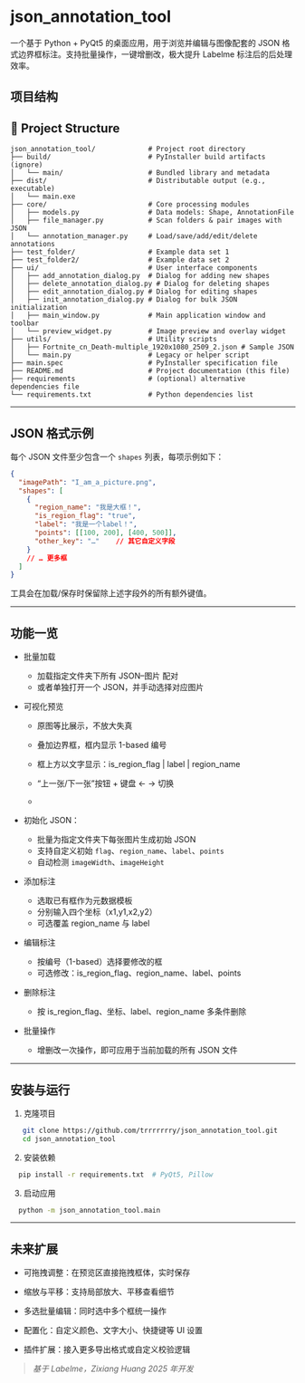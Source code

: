 # json_annotation_tool
一个基于 Python + PyQt5 的桌面应用，用于浏览并编辑与图像配套的 JSON 格式边界框标注。支持批量操作，一键增删改，极大提升 Labelme 标注后的后处理效率。
## 项目结构
## 📂 Project Structure

```plaintext
json_annotation_tool/             # Project root directory
├── build/                        # PyInstaller build artifacts (ignore)
│   └── main/                     # Bundled library and metadata
├── dist/                         # Distributable output (e.g., executable)
│   └── main.exe
├── core/                         # Core processing modules
│   ├── models.py                 # Data models: Shape, AnnotationFile
│   ├── file_manager.py           # Scan folders & pair images with JSON
│   └── annotation_manager.py     # Load/save/add/edit/delete annotations
├── test_folder/                  # Example data set 1
├── test_folder2/                 # Example data set 2
├── ui/                           # User interface components
│   ├── add_annotation_dialog.py  # Dialog for adding new shapes
│   ├── delete_annotation_dialog.py # Dialog for deleting shapes
│   ├── edit_annotation_dialog.py # Dialog for editing shapes
│   ├── init_annotation_dialog.py # Dialog for bulk JSON initialization
│   ├── main_window.py            # Main application window and toolbar
│   └── preview_widget.py         # Image preview and overlay widget
├── utils/                        # Utility scripts
│   ├── Fortnite_cn_Death-multiple_1920x1080_2509_2.json # Sample JSON
│   └── main.py                   # Legacy or helper script
├── main.spec                     # PyInstaller specification file
├── README.md                     # Project documentation (this file)
├── requirements                  # (optional) alternative dependencies file
└── requirements.txt              # Python dependencies list
```

---
## JSON 格式示例
每个 JSON 文件至少包含一个 ```shapes``` 列表，每项示例如下：
```json
{
  "imagePath": "I_am_a_picture.png",
  "shapes": [
    {
      "region_name": "我是大框！",
      "is_region_flag": "true",
      "label": "我是一个label！",
      "points": [[100, 200], [400, 500]],
      "other_key": "…"    // 其它自定义字段
    }
    // … 更多框
  ]
}
```
工具会在加载/保存时保留除上述字段外的所有额外键值。

---
## 功能一览
- 批量加载
  - 加载指定文件夹下所有 JSON–图片 配对
  - 或者单独打开一个 JSON，并手动选择对应图片

- 可视化预览

  - 原图等比展示，不放大失真
  - 叠加边界框，框内显示 1-based 编号
  - 框上方以文字显示：is_region_flag | label | region_name

  - “上一张/下一张”按钮 + 键盘 ← → 切换
  - 
- 初始化 JSON：

  - 批量为指定文件夹下每张图片生成初始 JSON
  - 支持自定义初始 `flag`、`region_name`、`label`、`points`
  - 自动检测 `imageWidth`、`imageHeight`

- 添加标注

  - 选取已有框作为元数据模板
  - 分别输入四个坐标（x1,y1,x2,y2）
  - 可选覆盖 region_name 与 label

- 编辑标注
  - 按编号（1-based）选择要修改的框
  - 可选修改：is_region_flag、region_name、label、points

- 删除标注
  - 按 is_region_flag、坐标、label、region_name 多条件删除

- 批量操作

  - 增删改一次操作，即可应用于当前加载的所有 JSON 文件
 
---

## 安装与运行
  1. 克隆项目
  ```bash
     git clone https://github.com/trrrrrrry/json_annotation_tool.git
     cd json_annotation_tool
  ```
  2. 安装依赖
  ```bash
    pip install -r requirements.txt  # PyQt5, Pillow
  ```
  3. 启动应用
  ```bash
    python -m json_annotation_tool.main
  ```

---

## 未来扩展
- 可拖拽调整：在预览区直接拖拽框体，实时保存

- 缩放与平移：支持局部放大、平移查看细节

- 多选批量编辑：同时选中多个框统一操作

- 配置化：自定义颜色、文字大小、快捷键等 UI 设置

- 插件扩展：接入更多导出格式或自定义校验逻辑

> _基于 Labelme，Zixiang Huang 2025 年开发_
